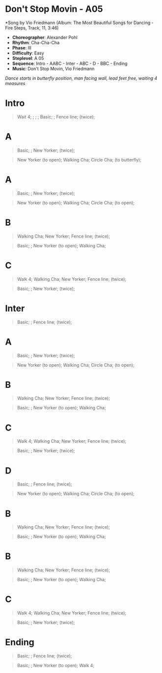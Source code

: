 # Don't Stop Movin - A05
*Song by Vio Friedmann (Album: The Most Beautiful Songs for Dancing - Fire Steps, Track, 11, 3:46)

* **Choreographer**: Alexander Pohl
* **Rhythm**: Cha-Cha-Cha
* **Phase**: III
* **Difficulty**: Easy
* **Steplevel**: A 05
* **Sequence**: Intro - AABC - Inter - ABC - D - BBC - Ending
* **Music**: Don't Stop Movin, Vio Friedmann

*Dance starts in butterfly position, man facing wall, lead feet free, waiting 4 measures*

# Intro

> Wait 4; ; ; ; Basic; ; Fence line; (twice);

# A

> Basic; ; New Yorker; (twice);

> New Yorker (to open); Walking Cha; Circle Cha; (to butterfly);

# A

> Basic; ; New Yorker; (twice);

> New Yorker (to open); Walking Cha; Circle Cha; (to open);

# B

> Walking Cha; New Yorker; Fence line; (twice);

> Basic; ; New Yorker (to open); Walking Cha;

# C

> Walk 4; Walking Cha; New Yorker; Fence line; (twice);

> Basic; ; New Yorker; (twice);

# Inter

> Basic; ; Fence line; (twice);

# A

> Basic; ; New Yorker; (twice);

> New Yorker (to open); Walking Cha; Circle Cha; (to open);

# B

> Walking Cha; New Yorker; Fence line; (twice);

> Basic; ; New Yorker (to open); Walking Cha;

# C

> Walk 4; Walking Cha; New Yorker; Fence line; (twice);

> Basic; ; New Yorker; (twice);

# D

> Basic; ; Fence line; (twice);

> New Yorker (to open); Walking Cha; Circle Cha; (to open);

# B

> Walking Cha; New Yorker; Fence line; (twice);

> Basic; ; New Yorker (to open); Walking Cha;

# B

> Walking Cha; New Yorker; Fence line; (twice);

> Basic; ; New Yorker (to open); Walking Cha;

# C

> Walk 4; Walking Cha; New Yorker; Fence line; (twice);

> Basic; ; New Yorker; (twice);

# Ending

> Basic; ; Fence line; (twice);

> Basic; ; New Yorker (to open); Walk 4;

